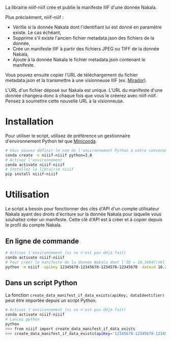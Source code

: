 La librairie niiif-niiif crée et publie le manifeste IIIF d'une donnée Nakala. 

Plus précisément, niiif-niiif : 
- Vérifie si la donnée Nakala dont l'identifiant lui est donné en paramètre existe. Le cas échéant,
- Supprime s'il existe l'ancien fichier metadata.json des fichiers de la donnée,
- Crée un manifeste IIIF à partir des fichiers JPEG ou TIFF de la donnée Nakala, 
- Ajoute à la donnée Nakala le fichier metadata.json contenant le manifeste.

Vous pouvez ensuite copier l'URL de téléchargement du fichier metadata.json et la transmettre à une visionneuse IIIF 
(ex. [Mirador](https://mirador-dev.netlify.app/__tests__/integration/mirador/)).

L'URL d'un fichier déposé sur Nakala est unique. L'URL du manifeste d'une donnée changera donc à chaque fois que vous le créerez avec niiif-niiif. Pensez à soumettre cette nouvelle URL à la visionneuse. 

# Installation
 
Pour utiliser le script, utilisez de préférence un gestionnaire d'environnement Python tel que [Miniconda](https://docs.conda.io/en/latest/miniconda.html).

```bash
# Vous pouvez définir le nom de l'environnement Python à votre convenance avec le paramètre -n.
conda create -n niiif-niiif python=3.8
# Activez l'environnement
conda activate niiif-niiif
# Installez la librairie niiif
pip install niiif-niiif
```

# Utilisation

Le script a besoin pour fonctionner des clés d'API d'un compte utilisateur Nakala ayant des droits d'écriture sur 
la donnée Nakala pour laquelle vous souhaitez créer un manifeste. Cette clé d'API est à créer et à copier 
depuis le profil du compte Nakala.

## En ligne de commande

```bash
# Activez l'environnement (si ce n'est pas déjà fait)
conda activate niiif-niiif 
# Pour créer le manifeste de la donnée Nakala dont l'ID = 10.34847/nkl.12121212
python -m niiif -apikey 12345678-12345678-1234578-12345678 -dataid 10.34847/nkl.12121212
```

## Dans un script Python

La fonction `create_data_manifest_if_data_exists(apiKey, dataIdentifier)` peut être importée depuis un script Python.

```bash
# Activez l'environnement (si ce n'est pas déjà fait)
conda activate niiif-niiif 
# Lancez python
python
>>> from niiif import create_data_manifest_if_data_exists
>>> create_data_manifest_if_data_exists(apiKey='12345678-12345678-1234578-12345678', dataIdentifier='10.34847/nkl.12121212')
```